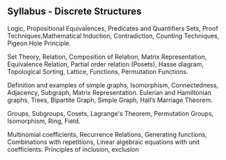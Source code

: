 ## Syllabus - Discrete Structures

Logic, Propositional Equivalences, Predicates and Quantifiers Sets, Proof Techniques,Mathematical Induction, Contradiction, Counting Techniques, Pigeon Hole Principle.

Set Theory, Relation, Composition of Relation, Matrix Representation, Equivalence Relation, Partial order relation (Posets), Hasse diagram, Topological Sorting, Lattice, Functions, Permutation Functions.

Definition and examples of simple graphs, Isomorphism, Connectedness, Adjacency, Subgraph, Matrix Representation. Eulerian and Hamiltonian graphs, Trees, Bipartite Graph, Simple Graph, Hall’s Marriage Theorem.

Groups, Subgroups, Cosets, Lagrange's Theorem, Permutation Groups, Isomorphism, Ring, Field.

Multinomial coefficients, Recurrence Relations, Generating functions, Combinations with repetitions, Linear algebraic equations with unit coefficients. Principles of inclusion, exclusion
